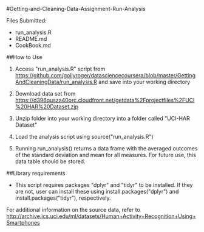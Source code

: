 #Getting-and-Cleaning-Data-Assignment-Run-Analysis

Files Submitted:

* run_analysis.R
* README.md
* CookBook.md

##How to Use

1.  Access "run_analysis.R" script from https://github.com/gollyroger/datasciencecoursera/blob/master/GettingAndCleaningData/run_analysis.R and save into your working directory

2.  Download data set from https://d396qusza40orc.cloudfront.net/getdata%2Fprojectfiles%2FUCI%20HAR%20Dataset.zip

3. Unzip folder into your working directory into a folder called "UCI-HAR Dataset" 

4.  Load the analysis script using source("run_analysis.R")

5.  Running run_analysis() returns a data frame with the averaged outcomes of the standard deviation and mean for all measures.  For future use, this data table should be stored.

##Library requirements

* This script requires packages "dplyr" and "tidyr" to be installed.  If they are not, user can install these using install.packages("dplyr") and install.packages("tidyr"), respectively.

For additional information on the source data, refer to http://archive.ics.uci.edu/ml/datasets/Human+Activity+Recognition+Using+Smartphones